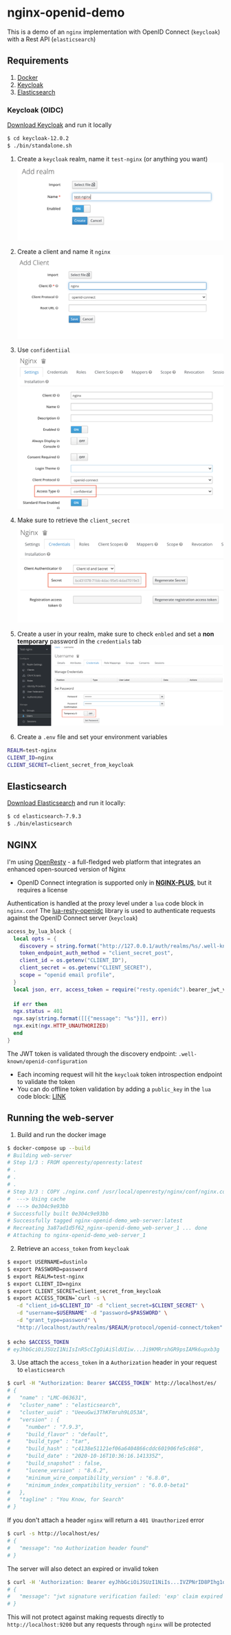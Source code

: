 # nginx-openid-demo

This is a demo of an `nginx` implementation with OpenID Connect (`keycloak`) with a Rest API (`elasticsearch`)

## Requirements

1. [Docker](https://www.docker.com/)
2. [Keycloak](https://www.keycloak.org/)
3. [Elasticsearch](https://www.elastic.co/elasticsearch/)

### Keycloak (OIDC)

[Download Keycloak](https://www.keycloak.org/downloads) and run it locally

```bash
$ cd keycloak-12.0.2
$ ./bin/standalone.sh
```

1. Create a `keycloak` realm, name it `test-nginx` (or anything you want)
   ![realm](./public/01_create_realm.png)

2. Create a client and name it `nginx`
   ![client](./public/02_create_client.png)

3. Use `confidentiial`
   ![confidential](./public/03_confidential.png)

4. Make sure to retrieve the `client_secret`
   ![client_secret](./public/04_client_secret.png)

5. Create a user in your realm, make sure to check `enbled` and set a <b>non temporary</b> password in the `credentials` tab
   ![create_user](./public/05_create_user.png)

6. Create a `.env` file and set your environment variables

```bash
REALM=test-nginx
CLIENT_ID=nginx
CLIENT_SECRET=client_secret_from_keycloak
```

## Elasticsearch

[Download Elasticsearch](https://www.elastic.co/downloads/elasticsearch) and run it locally:

```bash
$ cd elasticsearch-7.9.3
$ ./bin/elasticsearch
```

## NGINX

I'm using [OpenResty](https://openresty.org/en/) - a full-fledged web platform that integrates an enhanced open-sourced version of Nginx

- OpenID Connect integration is supported only in <b>[NGINX-PLUS](https://www.nginx.com/products/nginx/)</b>, but it requires a license

Authentication is handled at the proxy level under a `lua` code block in `nginx.conf`
The [lua-resty-openidc](https://github.com/zmartzone/lua-resty-openidc) library is used to authenticate requests against the OpenID Connect server (`keycloak`)

```lua
access_by_lua_block {
  local opts = {
    discovery = string.format("http://127.0.0.1/auth/realms/%s/.well-known/openid-configuration", os.getenv("REALM")),
    token_endpoint_auth_method = "client_secret_post",
    client_id = os.getenv("CLIENT_ID"),
    client_secret = os.getenv("CLIENT_SECRET"),
    scope = "openid email profile",
  }
  local json, err, access_token = require("resty.openidc").bearer_jwt_verify(opts)

  if err then
  ngx.status = 401
  ngx.say(string.format([[{"message": "%s"}]], err))
  ngx.exit(ngx.HTTP_UNAUTHORIZED)
  end
}
```
The JWT token is validated through the discovery endpoint: `.well-known/openid-configuration`
* Each incoming request will hit the `keycloak` token introspection endpoint to validate the token
* You can do offline token validation by adding a `public_key` in the `lua` code block: [LINK](https://github.com/zmartzone/lua-resty-openidc#sample-configuration-for-oauth-20-jwt-token-validation)


## Running the web-server

1. Build and run the docker image

```bash
$ docker-compose up --build
# Building web-server
# Step 1/3 : FROM openresty/openresty:latest
# .
# .
# .
# Step 3/3 : COPY ./nginx.conf /usr/local/openresty/nginx/conf/nginx.conf
#  ---> Using cache
#  ---> 0e304c9e93bb
# Successfully built 0e304c9e93bb
# Successfully tagged nginx-openid-demo_web-server:latest
# Recreating 3a87ad1d5f62_nginx-openid-demo_web-server_1 ... done
# Attaching to nginx-openid-demo_web-server_1
```

2. Retrieve an `access_token` from `keycloak`

```bash
$ export USERNAME=dustinlo
$ export PASSWORD=password
$ export REALM=test-nginx
$ export CLIENT_ID=nginx
$ export CLIENT_SECRET=client_secret_from_keycloak
$ export ACCESS_TOKEN=`curl -s \
   -d "client_id=$CLIENT_ID" -d "client_secret=$CLIENT_SECRET" \
   -d "username=$USERNAME" -d "password=$PASSWORD" \
   -d "grant_type=password" \
   "http://localhost/auth/realms/$REALM/protocol/openid-connect/token" | jq -r '.access_token'`

$ echo $ACCESS_TOKEN
# eyJhbGciOiJSUzI1NiIsInR5cCIgOiAiSldUIiw...Ji9KMRrshGR9psIAMk6upxb3g
```

3. Use attach the `access_token` in a `Authorization` header in your request to `elasticsearch`

```bash
$ curl -H "Authorization: Bearer $ACCESS_TOKEN" http://localhost/es/
# {
#   "name" : "LMC-063631",
#   "cluster_name" : "elasticsearch",
#   "cluster_uuid" : "UeeuGwi3ThKFmruh9LO53A",
#   "version" : {
#     "number" : "7.9.3",
#     "build_flavor" : "default",
#     "build_type" : "tar",
#     "build_hash" : "c4138e51121ef06a6404866cddc601906fe5c868",
#     "build_date" : "2020-10-16T10:36:16.141335Z",
#     "build_snapshot" : false,
#     "lucene_version" : "8.6.2",
#     "minimum_wire_compatibility_version" : "6.8.0",
#     "minimum_index_compatibility_version" : "6.0.0-beta1"
#   },
#   "tagline" : "You Know, for Search"
# }
```

If you don't attach a header `nginx` will return a `401 Unauthorized` error

```bash
$ curl -s http://localhost/es/
# {
#   "message": "no Authorization header found"
# }
```

The server will also detect an expired or invalid token

```bash
$ curl -H 'Authorization: Bearer eyJhbGciOiJSUzI1NiIs...IVZPNrID8PIhg1o-g' http://localhost/es/
# {
#   "message": "jwt signature verification failed: 'exp' claim expired at Fri, 19 Mar 2021 19:58:08 GMT"
# }
```

This will not protect against making requests directly to `http://localhost:9200` but any requests through `nginx` will be protected
